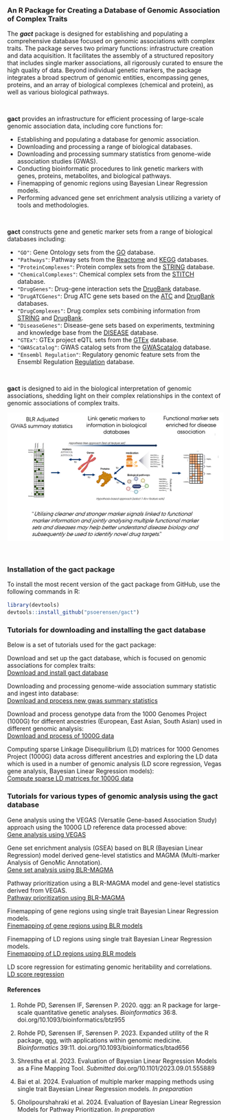 
<!-- README.md is generated from README.Rmd. Please edit that file -->

### An R Package for Creating a Database of Genomic Association of Complex Traits

The ***gact*** package is designed for establishing and populating a
comprehensive database focused on genomic associations with complex
traits. The package serves two primary functions: infrastructure
creation and data acquisition. It facilitates the assembly of a
structured repository that includes single marker associations, all
rigorously curated to ensure the high quality of data. Beyond individual
genetic markers, the package integrates a broad spectrum of genomic
entities, encompassing genes, proteins, and an array of biological
complexes (chemical and protein), as well as various biological
pathways.

<br>

**gact** provides an infrastructure for efficient processing of
large-scale genomic association data, including core functions for:

- Establishing and populating a database for genomic association.
- Downloading and processing a range of biological databases.
- Downloading and processing summary statistics from genome-wide
  association studies (GWAS).
- Conducting bioinformatic procedures to link genetic markers with
  genes, proteins, metabolites, and biological pathways.
- Finemapping of genomic regions using Bayesian Linear Regression
  models.
- Performing advanced gene set enrichment analysis utilizing a variety
  of tools and methodologies.

<br>

**gact** constructs gene and genetic marker sets from a range of
biological databases including:

- `"GO"`: Gene Ontology sets from the [GO](https://geneontology.org)
  database.
- `"Pathways"`: Pathway sets from the [Reactome](https://reactome.org)
  and [KEGG](https://www.genome.jp/kegg/pathway.html) databases.
- `"ProteinComplexes"`: Protein complex sets from the
  [STRING](https://string-db.org) database.
- `"ChemicalComplexes"`: Chemical complex sets from the
  [STITCH](https://stitch.embl.de) database.
- `"DrugGenes"`: Drug-gene interaction sets the
  [DrugBank](https://go.drugbank.com) database.
- `"DrugATCGenes"`: Drug ATC gene sets based on the
  [ATC](https://www.whocc.no/atc_ddd_index/) and
  [DrugBank](https://go.drugbank.com) databases.
- `"DrugComplexes"`: Drug complex sets combining information from
  [STRING](https://string-db.org) and
  [DrugBank](https://go.drugbank.com).
- `"DiseaseGenes"`: Disease-gene sets based on experiments, textmining
  and knowledge base from the
  [DISEASE](https://diseases.jensenlab.org/Search) database.
- `"GTEx"`: GTEx project eQTL sets from the
  [GTEx](https://www.gtexportal.org/home/downloads/adult-gtex/overview)
  database.
- `"GWAScatalog"`: GWAS catalog sets from the
  [GWAScatalog](https://www.ebi.ac.uk/gwas/) database.
- `"Ensembl Regulation"`: Regulatory genomic feature sets from the
  Ensembl Regulation
  [Regulation](https://www.ensembl.org/info/genome/funcgen/index.html)
  database.

<br>

**gact** is designed to aid in the biological interpretation of genomic
associations, shedding light on their complex relationships in the
context of genomic associations of complex traits.

![](Images/Concept.png)

<br>

### Installation of the gact package

To install the most recent version of the gact package from GitHub, use
the following commands in R:

``` r
library(devtools)
devtools::install_github("psoerensen/gact")
```

### Tutorials for downloading and installing the gact database

Below is a set of tutorials used for the gact package:

Download and set up the gact database, which is focused on genomic
associations for complex traits:  
[Download and install gact
database](Document/Download_and_install_gact_database.html)

Downloading and processing genome-wide association summary statistic and
ingest into database:  
[Download and process new gwas summary
statistics](Document/Download_and_process_gwas.html)

Download and process genotype data from the 1000 Genomes Project (1000G)
for different ancestries (European, East Asian, South Asian) used in
different genomic analysis:  
[Download and process of 1000G data](Document/Process_1000G.html)

Computing sparse Linkage Disequilibrium (LD) matrices for 1000 Genomes
Project (1000G) data across different ancestries and exploring the LD
data which is used in a number of genomic analysis (LD score regression,
Vegas gene analysis, Bayesian Linear Regression models):  
[Compute sparse LD matrices for 1000G
data](Document/Compute_sparseLD_1000G.html)

### Tutorials for various types of genomic analysis using the gact database

Gene analysis using the VEGAS (Versatile Gene-based Association Study)
approach using the 1000G LD reference data processed above:  
[Gene analysis using VEGAS](Document/Gene_analysis_vegas.html)

Gene set enrichment analysis (GSEA) based on BLR (Bayesian Linear
Regression) model derived gene-level statistics and MAGMA (Multi-marker
Analysis of GenoMic Annotation).  
[Gene set analysis using
BLR-MAGMA](Document/Gene_set_analysis_blr_magma.html)

Pathway prioritization using a BLR-MAGMA model and gene-level statistics
derived from VEGAS.  
[Pathway prioritization using
BLR-MAGMA](Document/Pathway_prioritization_blr_magma.html)

Finemapping of gene regions using single trait Bayesian Linear
Regression models.  
[Finemapping of gene regions using BLR
models](Document/Finemapping_gene_regions_blr.html)

Finemapping of LD regions using single trait Bayesian Linear Regression
models.  
[Finemapping of LD regions using BLR
models](Document/Finemapping_ld_regions_blr.html)

LD score regression for estimating genomic heritability and
correlations.  
[LD score regression](Document/LD_score_regression.html)

#### References

1.  Rohde PD, Sørensen IF, Sørensen P. 2020. qgg: an R package for
    large-scale quantitative genetic analyses. *Bioinformatics* 36:8.
    doi.org/10.1093/bioinformatics/btz955

2.  Rohde PD, Sørensen IF, Sørensen P. 2023. Expanded utility of the R
    package, qgg, with applications within genomic medicine.
    *Bioinformatics* 39:11. doi.org/10.1093/bioinformatics/btad656

3.  Shrestha et al. 2023. Evaluation of Bayesian Linear Regression
    Models as a Fine Mapping Tool. *Submitted*
    doi.org/10.1101/2023.09.01.555889

4.  Bai et al. 2024. Evaluation of multiple marker mapping methods using
    single trait Bayesian Linear Regression models. *In preparation*

5.  Gholipourshahraki et al. 2024. Evaluation of Bayesian Linear
    Regression Models for Pathway Prioritization. *In preparation*
